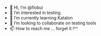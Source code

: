 - 👋 Hi, I’m @flobui
- 👀 I’m interested in testing
- 🌱 I’m currently learning Katalon
- 💞️ I’m looking to collaborate on testing tools
- 📫 How to reach me ... forget it !^^

<!---
flobui/flobui is a ✨ special ✨ repository because its `README.md` (this file) appears on your GitHub profile.
You can click the Preview link to take a look at your changes.
--->
